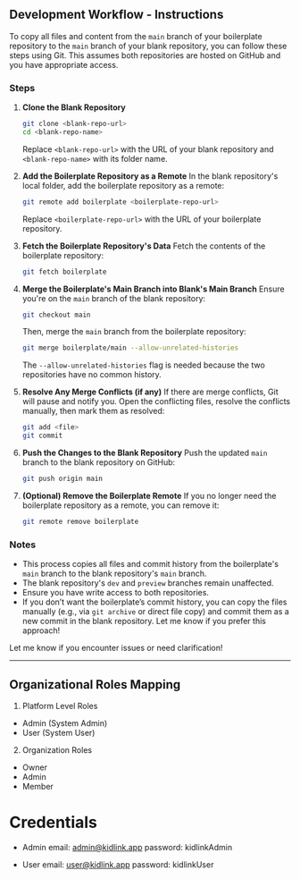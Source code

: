 ## Development Workflow - Instructions

To copy all files and content from the `main` branch of your boilerplate repository to the `main` branch of your blank repository, you can follow these steps using Git. This assumes both repositories are hosted on GitHub and you have appropriate access.

### Steps

1. **Clone the Blank Repository**

   ```bash
   git clone <blank-repo-url>
   cd <blank-repo-name>
   ```

   Replace `<blank-repo-url>` with the URL of your blank repository and `<blank-repo-name>` with its folder name.

2. **Add the Boilerplate Repository as a Remote**
   In the blank repository's local folder, add the boilerplate repository as a remote:

   ```bash
   git remote add boilerplate <boilerplate-repo-url>
   ```

   Replace `<boilerplate-repo-url>` with the URL of your boilerplate repository.

3. **Fetch the Boilerplate Repository's Data**
   Fetch the contents of the boilerplate repository:

   ```bash
   git fetch boilerplate
   ```

4. **Merge the Boilerplate's Main Branch into Blank's Main Branch**
   Ensure you're on the `main` branch of the blank repository:

   ```bash
   git checkout main
   ```

   Then, merge the `main` branch from the boilerplate repository:

   ```bash
   git merge boilerplate/main --allow-unrelated-histories
   ```

   The `--allow-unrelated-histories` flag is needed because the two repositories have no common history.

5. **Resolve Any Merge Conflicts (if any)**
   If there are merge conflicts, Git will pause and notify you. Open the conflicting files, resolve the conflicts manually, then mark them as resolved:

   ```bash
   git add <file>
   git commit
   ```

6. **Push the Changes to the Blank Repository**
   Push the updated `main` branch to the blank repository on GitHub:

   ```bash
   git push origin main
   ```

7. **(Optional) Remove the Boilerplate Remote**
   If you no longer need the boilerplate repository as a remote, you can remove it:
   ```bash
   git remote remove boilerplate
   ```

### Notes

- This process copies all files and commit history from the boilerplate's `main` branch to the blank repository's `main` branch.
- The blank repository's `dev` and `preview` branches remain unaffected.
- Ensure you have write access to both repositories.
- If you don’t want the boilerplate’s commit history, you can copy the files manually (e.g., via `git archive` or direct file copy) and commit them as a new commit in the blank repository. Let me know if you prefer this approach!

Let me know if you encounter issues or need clarification!

---

## Organizational Roles Mapping

1. Platform Level Roles

- Admin (System Admin)
- User (System User)

2. Organization Roles

- Owner
- Admin
- Member

# Credentials

- Admin
  email: admin@kidlink.app
  password: kidlinkAdmin

- User
  email: user@kidlink.app
  password: kidlinkUser

